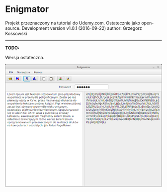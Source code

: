 # Enigmator
Projekt przeznaczony na tutorial do Udemy.com.
Ostatecznie jako open-source.
Development version v1.0.1 (2016-09-22)
author: Grzegorz Kossowski

----
**TODO:**

Wersja ostateczna.

![alt text](https://github.com/GrzegorzKossowski/Enigmator/blob/master/Enigmator.png)

